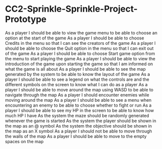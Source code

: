 # CC2-Sprinkle-Sprinkle-Project-Prototype
As a player I should be able to view the game menu to be able to choose an option at the start of the game 
As a player I should be able to choose Credits in the menu so that I can see the creators of the game 
As a player I should be able to choose the Quit option in the menu so that I can exit out of the game 
As a player I should be able to choose Start game option from the menu to start playing the game 
As a player I should be able to view the introduction of the game upon starting the game so that I am informed on what the game is all about 
As a player I should be able to see the map generated by the system to be able to know the layout of the game 
As a player I should be able to see a legend on what the controls are and the different symbols on the screen to know what I can do as a player
As a player I should be able to move around the map using WASD to be able to navigate through the map 
As a player I should encounter enemies while moving around the map 
As a player I should be able to see a menu when encountering an enemy to be able to choose whether to fight or run 
As a player I should be able to see my HP in the screen to be able to know how much HP I have 
As the system the maze should be randomly generated whenever the game is started 
As the system the player should be shown in the map as an @ symbol 
As the system the objective should be shown in the map as an X symbol 
As a player I should not be able to move through the walls of the map
As a player I should be able to move to the empty spaces on the map
